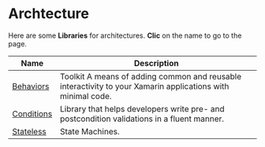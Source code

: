 # Archtecture

Here are some **Libraries** for architectures. **Clic** on the name to go to the page.

| **Name**        | **Description**                                                                                              |
|-----------------|--------------------------------------------------------------------------------------------------------------|
|[Behaviors](https://github.com/ThomasLebrun/XamarinBehaviorsToolkit)        | Toolkit  A means of adding common and reusable interactivity to your Xamarin applications with minimal code. |
|[Conditions](https://github.com/ghuntley/conditions)       | Library that helps developers write pre- and postcondition validations in a fluent manner.                   |
|[Stateless](https://github.com/dotnet-state-machine/stateless)        | State Machines.                                                                                              |
